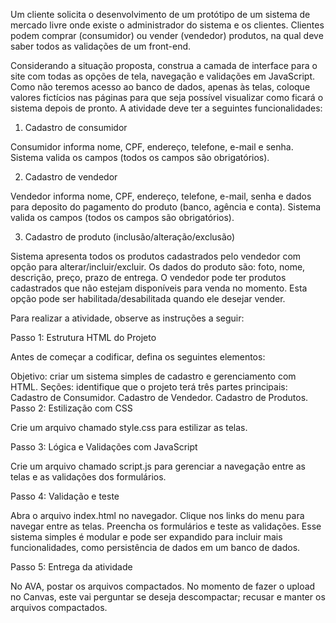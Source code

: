 Um cliente solicita o desenvolvimento de um protótipo de um sistema de mercado livre onde existe o administrador do sistema e os clientes. Clientes podem comprar (consumidor) ou vender (vendedor) produtos, na qual deve saber todos as validações de um front-end.

 

Considerando a situação proposta, construa a camada de interface para o site com todas as opções de tela, navegação e validações em JavaScript. Como não teremos acesso ao banco de dados, apenas às telas, coloque valores fictícios nas páginas para que seja possível visualizar como ficará o sistema depois de pronto. A atividade deve ter a seguintes funcionalidades:

1. Cadastro de consumidor

Consumidor informa nome, CPF, endereço, telefone, e-mail e senha.
Sistema valida os campos (todos os campos são obrigatórios).
 

2. Cadastro de vendedor

Vendedor informa nome, CPF, endereço, telefone, e-mail, senha e dados para deposito do pagamento do produto (banco, agência e conta).
Sistema valida os campos (todos os campos são obrigatórios).
 

3. Cadastro de produto (inclusão/alteração/exclusão)

Sistema apresenta todos os produtos cadastrados pelo vendedor com opção para alterar/incluir/excluir.
Os dados do produto são: foto, nome, descrição, preço, prazo de entrega.
O vendedor pode ter produtos cadastrados que não estejam disponíveis para venda no momento. Esta opção pode ser habilitada/desabilitada quando ele desejar vender. 
 

Para realizar a atividade, observe as instruções a seguir:


Passo 1: Estrutura HTML do Projeto

Antes de começar a codificar, defina os seguintes elementos:

Objetivo: criar um sistema simples de cadastro e gerenciamento com HTML.
Seções: identifique que o projeto terá três partes principais:
Cadastro de Consumidor.
Cadastro de Vendedor.
Cadastro de Produtos.
Passo 2: Estilização com CSS

Crie um arquivo chamado style.css para estilizar as telas.

Passo 3: Lógica e Validações com JavaScript

Crie um arquivo chamado script.js para gerenciar a navegação entre as telas e as validações dos formulários.

Passo 4: Validação e teste

Abra o arquivo index.html no navegador.
Clique nos links do menu para navegar entre as telas.
Preencha os formulários e teste as validações.
Esse sistema simples é modular e pode ser expandido para incluir mais funcionalidades, como persistência de dados em um banco de dados.

Passo 5: Entrega da atividade

No AVA, postar os arquivos compactados. No momento de fazer o upload no Canvas, este vai perguntar se deseja descompactar; recusar e manter os arquivos compactados. 